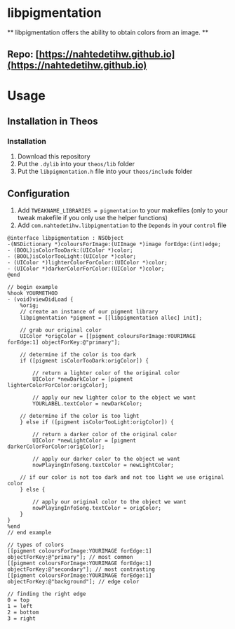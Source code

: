 # libpigmentation
** libpigmentation offers the ability to obtain colors from an image. **

## Repo: [https://nahtedetihw.github.io](https://nahtedetihw.github.io)

# Usage

## Installation in Theos

### Installation

1. Download this repository
2. Put the `.dylib` into your `theos/lib` folder
3. Put the `libpigmentation.h` file into your `theos/include` folder

## Configuration
1. Add `TWEAKNAME_LIBRARIES = pigmentation` to your makefiles (only to your tweak makefile if you only use the helper functions)
2. Add `com.nahtedetihw.libpigmentation` to the `Depends` in your `control` file

```objc
@interface libpigmentation : NSObject
-(NSDictionary *)coloursForImage:(UIImage *)image forEdge:(int)edge;
- (BOOL)isColorTooDark:(UIColor *)color;
- (BOOL)isColorTooLight:(UIColor *)color;
- (UIColor *)lighterColorForColor:(UIColor *)color;
- (UIColor *)darkerColorForColor:(UIColor *)color;
@end

// begin example
%hook YOURMETHOD
- (void)viewDidLoad {
    %orig;
    // create an instance of our pigment library
    libpigmentation *pigment = [[libpigmentation alloc] init];
    
    // grab our original color
    UIColor *origColor = [[pigment coloursForImage:YOURIMAGE forEdge:1] objectForKey:@"primary"];
    
    // determine if the color is too dark
    if ([pigment isColorTooDark:origColor]) {
        
        // return a lighter color of the original color
        UIColor *newDarkColor = [pigment lighterColorForColor:origColor];
        
        // apply our new lighter color to the object we want
        YOURLABEL.textColor = newDarkColor;
        
    // determine if the color is too light
    } else if ([pigment isColorTooLight:origColor]) {
        
        // return a darker color of the original color
        UIColor *newLightColor = [pigment darkerColorForColor:origColor];
        
        // apply our darker color to the object we want
        nowPlayingInfoSong.textColor = newLightColor;
        
    // if our color is not too dark and not too light we use original color
    } else {
    
        // apply our original color to the object we want
        nowPlayingInfoSong.textColor = origColor;
    }
}
%end
// end example

// types of colors
[[pigment coloursForImage:YOURIMAGE forEdge:1] objectForKey:@"primary"]; // most common
[[pigment coloursForImage:YOURIMAGE forEdge:1] objectForKey:@"secondary"]; // most contrasting
[[pigment coloursForImage:YOURIMAGE forEdge:1] objectForKey:@"background"]; // edge color

// finding the right edge
0 = top
1 = left
2 = bottom
3 = right

```
